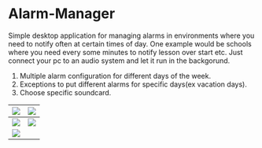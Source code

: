 # Alarm-Manager

Simple desktop application for managing alarms in environments where you need to notify often at certain times of day. 
One example would be schools where you need every some minutes to notify lesson over start etc.
Just connect your pc to an audio system and let it run in the backgorund.


1. Multiple alarm configuration for different days of the week.
2. Exceptions to put different alarms for specific days(ex vacation days).
3. Choose specific soundcard.

 ![](https://s24.postimg.cc/tvm3k03ph/image.png)  |  ![](https://s24.postimg.cc/b4k69u951/image.png)
:-------------------------:|:-------------------------:
![](https://s24.postimg.cc/r42tte56t/image.png)  |  ![](https://s24.postimg.cc/jpdi10jb9/image.png)
![](https://s24.postimg.cc/e2h53jgsl/image.png)  |  
